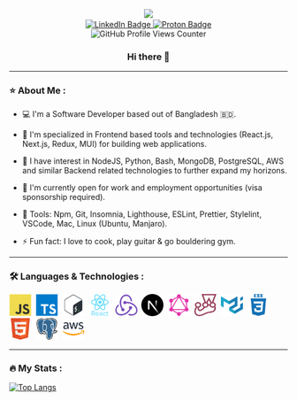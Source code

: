 <!--
**s8srahme/s8srahme** is a ✨ _special_ ✨ repository because its `README.md` (this file) appears on your GitHub profile.

Here are some ideas to get you started:

- 🔭 I’m currently working on ...
- 🌱 I’m currently learning ...
- 👯 I’m looking to collaborate on ...
- 🤔 I’m looking for help with ...
- 💬 Ask me about ...
- 📫 How to reach me: ...
- 😄 Pronouns: ...
- ⚡ Fun fact: ...
-->

<div id="header" align="center">
  <img src="https://media.giphy.com/media/v1.Y2lkPTc5MGI3NjExcmVpMWp4bGY2ODYzMDZ4bmVjZGRjc3puMmV6bHBtMnpxazlncW45NiZlcD12MV9pbnRlcm5hbF9naWZfYnlfaWQmY3Q9cw/gjrYDwbjnK8x36xZIO/giphy.gif" width="200px"/>
	<div id="badges">
		<a href="https://www.linkedin.com/in/s8srahme/">
			<img src="https://img.shields.io/badge/LinkedIn-0077B5?style=for-the-badge&logo=linkedin&logoColor=white" alt="LinkedIn Badge"/>
		</a>
		<a href="mailto:s8srahme@proton.me">
			<img src="https://img.shields.io/badge/Proton_Mail-8B89CC?style=for-the-badge&logo=protonmail&logoColor=white" alt="Proton Badge"/>
		</a>
	</div>
	<img src="https://komarev.com/ghpvc/?username=s8srahme&style=flat-square&color=blue" alt="GitHub Profile Views Counter"/>
	<h3>Hi there 👋</h3>
</div>

---

### ⭐ About Me :

- 💻 I'm a Software Developer based out of Bangladesh 🇧🇩.

- 🔭 I'm specialized in Frontend based tools and technologies (React.js, Next.js, Redux, MUI) for building web applications.

- 🌱 I have interest in NodeJS, Python, Bash, MongoDB, PostgreSQL, AWS and similar Backend related technologies to further expand my horizons.

- 💼 I'm currently open for work and employment opportunities (visa sponsorship required).

- 🔧 Tools: Npm, Git, Insomnia, Lighthouse, ESLint, Prettier, Stylelint, VSCode, Mac, Linux (Ubuntu, Manjaro).

- ⚡ Fun fact: I love to cook, play guitar & go bouldering gym.

---

### 🛠️ Languages & Technologies :

<div>
  <img src="https://github.com/devicons/devicon/blob/master/icons/javascript/javascript-original.svg" title="JavaScript" alt="JavaScript" width="40" height="40"/>&nbsp;
	<img src="https://github.com/devicons/devicon/blob/master/icons/typescript/typescript-original.svg" title="JavaScript" alt="TypeScript" width="40" height="40"/>&nbsp;
	<img src="https://github.com/devicons/devicon/blob/master/icons/bash/bash-original.svg" title="Bash" alt="Bash" width="40" height="40"/>&nbsp;
  <img src="https://github.com/devicons/devicon/blob/master/icons/react/react-original-wordmark.svg" title="React" alt="React" width="40" height="40"/>&nbsp;
  <img src="https://github.com/devicons/devicon/blob/master/icons/redux/redux-original.svg" title="Redux" alt="Redux" width="40" height="40"/>&nbsp;
	<img src="https://github.com/devicons/devicon/blob/master/icons/nextjs/nextjs-original.svg" title="NextJS" alt="NextJS" width="40" height="40"/>&nbsp;
	<img src="https://github.com/devicons/devicon/blob/master/icons/graphql/graphql-plain.svg" title="GraphQL" alt="GraphQL" width="40" height="40"/>&nbsp;
	<img src="https://github.com/devicons/devicon/blob/master/icons/jest/jest-plain.svg" title="Jest" alt="Jest" width="40" height="40"/>&nbsp;
  <img src="https://github.com/devicons/devicon/blob/master/icons/materialui/materialui-original.svg" title="Material UI" alt="Material UI" width="40" height="40"/>&nbsp;
  <img src="https://github.com/devicons/devicon/blob/master/icons/css3/css3-plain-wordmark.svg" title="CSS3" alt="CSS" width="40" height="40"/>&nbsp;
  <img src="https://github.com/devicons/devicon/blob/master/icons/html5/html5-original.svg" title="HTML5" alt="HTML" width="40" height="40"/>&nbsp;
	<img src="https://github.com/devicons/devicon/blob/master/icons/postgresql/postgresql-original.svg" title="PostgreSQL" alt="PostgreSQL" width="40" height="40"/>&nbsp;
	<img src="https://github.com/devicons/devicon/blob/master/icons/amazonwebservices/amazonwebservices-original-wordmark.svg" title="AWS" alt="AWS" width="40" height="40"/>&nbsp;
</div>

---

### 🔥 My Stats :

[![Top Langs](https://github-readme-stats.vercel.app/api/top-langs/?username=s8srahme&layout=compact&theme=vision-friendly-dark)](https://github.com/anuraghazra/github-readme-stats)
